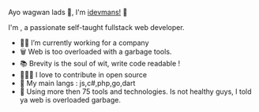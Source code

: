Ayo wagwan lads 🤣, I'm [idevmans!](https://github.com/idevmans) 👋

I'm , a passionate self-taught fullstack web developer.

- 👨‍💻 I’m currently working for a company 
- 🗑️ Web is too overloaded with a garbage tools.
- 📚 Brevity is the soul of wit, write code readable !
- 🧑🏻‍🔬 I love to contribute in open source
- 📙 My main langs : js,c#,php,go,dart
- 🧰 Using more then 75 tools and technologies. Is not healthy guys, I told ya web is overloaded garbage.
